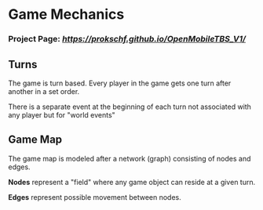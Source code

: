 # Game Mechanics

### Project Page: *https://prokschf.github.io/OpenMobileTBS_V1/*


## Turns

The game is turn based. Every player in the game gets one turn after another in a set order.

There is a separate event at the beginning of each turn not associated with any player but for "world events"

## Game Map

The game map is modeled after a network (graph) consisting of nodes and edges. 

**Nodes** represent a "field" where any game object can reside at a given turn.

**Edges** represent possible movement between nodes.

